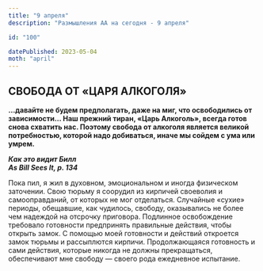 ```yaml
---
title: "9 апреля"
description: "Размышления АА на сегодня - 9 апреля"

id: "100"

datePublished: 2023-05-04
moth: "april"
---
```


## СВОБОДА ОТ «ЦАРЯ АЛКОГОЛЯ»

**…давайте не будем предполагать, даже на миг, что освободились от
зависимости… Наш прежний тиран, «Царь Алкоголь», всегда готов снова схватить
нас. Поэтому свобода от алкоголя является великой потребностью, которой надо
добиваться, иначе мы сойдем с ума или умрем.**

**_Как это видит Билл  
As Bill Sees It, p. 134_**

Пока пил, я жил в духовном, эмоциональном и иногда физическом заточении. Свою
тюрьму я соорудил из кирпичей своеволия и самооправданий, от которых не мог
отделаться. Случайные «сухие» периоды, обещавшие, как чудилось, свободу,
оказывались не более чем надеждой на отсрочку приговора. Подлинное
освобождение требовало готовности предпринять правильные действия, чтобы
открыть замок. С помощью моей готовности и действий откроется замок тюрьмы и
рассыплются кирпичи. Продолжающаяся готовность и сами действия, которые
никогда не должны прекращаться, обеспечивают мне свободу — своего рода
ежедневное испытание.
